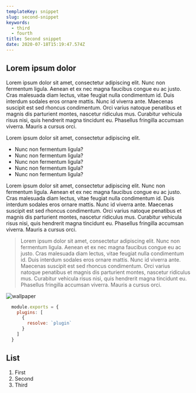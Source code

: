 ```yaml
---
templateKey: snippet
slug: second-snippet
keywords:
  - third
  - fourth
title: Second snippet
date: 2020-07-18T15:19:47.574Z
---
```

## Lorem ipsum dolor

Lorem ipsum dolor sit amet, consectetur adipiscing elit. Nunc non fermentum ligula. Aenean et ex nec magna faucibus congue eu ac justo. Cras malesuada diam lectus, vitae feugiat nulla condimentum id. Duis interdum sodales eros ornare mattis. Nunc id viverra ante. Maecenas suscipit est sed rhoncus condimentum. Orci varius natoque penatibus et magnis dis parturient montes, nascetur ridiculus mus. Curabitur vehicula risus nisi, quis hendrerit magna tincidunt eu. Phasellus fringilla accumsan viverra. Mauris a cursus orci.

Lorem ipsum dolor sit amet, consectetur adipiscing elit.

* Nunc non fermentum ligula?
* Nunc non fermentum ligula?
* Nunc non fermentum ligula?
* Nunc non fermentum ligula?
* Nunc non fermentum ligula?

Lorem ipsum dolor sit amet, consectetur adipiscing elit. Nunc non fermentum ligula. Aenean et ex nec magna faucibus congue eu ac justo. Cras malesuada diam lectus, vitae feugiat nulla condimentum id. Duis interdum sodales eros ornare mattis. Nunc id viverra ante. Maecenas suscipit est sed rhoncus condimentum. Orci varius natoque penatibus et magnis dis parturient montes, nascetur ridiculus mus. Curabitur vehicula risus nisi, quis hendrerit magna tincidunt eu. Phasellus fringilla accumsan viverra. Mauris a cursus orci.

> Lorem ipsum dolor sit amet, consectetur adipiscing elit. Nunc non fermentum ligula. Aenean et ex nec magna faucibus congue eu ac justo. Cras malesuada diam lectus, vitae feugiat nulla condimentum id. Duis interdum sodales eros ornare mattis. Nunc id viverra ante. Maecenas suscipit est sed rhoncus condimentum. Orci varius natoque penatibus et magnis dis parturient montes, nascetur ridiculus mus. Curabitur vehicula risus nisi, quis hendrerit magna tincidunt eu. Phasellus fringilla accumsan viverra. Mauris a cursus orci.

![wallpaper](/assets/javascript.png)

```js
  module.exports = {
    plugins: [
      {
        resolve: `plugin`
      }
    ]
  }
```

## List

1. First
2. Second
3. Third